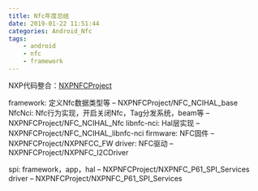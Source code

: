 ```yaml
---
title: Nfc年度总结
date: 2019-01-22 11:51:44
categories: Android_Nfc
tags: 
	- android
	- nfc
	- framework
---
```



NXP代码整合：[NXPNFCProject](https://github.com/NXPNFCProject)

framework: 定义Nfc数据类型等 – NXPNFCProject/NFC_NCIHAL_base
NfcNci: Nfc行为实现，开启关闭Nfc，Tag分发系统，beam等 – NXPNFCProject/NFC_NCIHAL_Nfc
libnfc-nci: Hal层实现 – NXPNFCProject/NFC_NCIHAL_libnfc-nci
firmware: NFC固件 – NXPNFCProject/NXPNFCC_FW
driver: NFC驱动 – NXPNFCProject/NXPNFC_I2CDriver

spi: framework，app，hal – NXPNFCProject/NXPNFC_P61_SPI_Services
driver – NXPNFCProject/NXPNFC_P61_SPI_Services